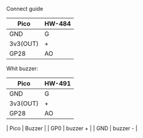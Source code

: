 Connect guide



| Pico  | HW-484 |
| ------------- | ------------- |
| GND  | G  |
| 3v3(OUT)  | +  |
| GP28  | AO  |


Whit buzzer:


| Pico  | HW-491 |
| ------------- | ------------- |
| GND  | G  |
| 3v3(OUT)  | +  |
| GP28  | AO  |


| Pico  | Buzzer |
| GP0  | buzzer +  |
| GND  | buzzer -  |
